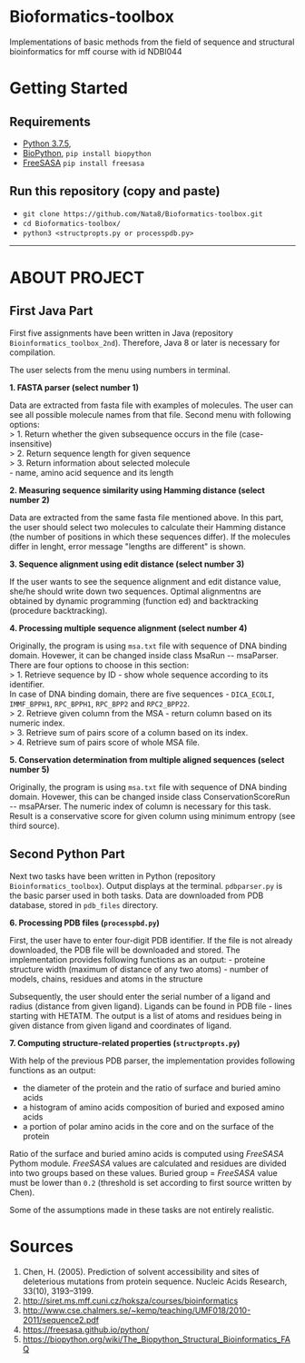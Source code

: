 # Bioformatics-toolbox

Implementations of basic methods from the field of sequence and structural
bioinformatics for mff course with id NDBI044

# Getting Started

## Requirements
- [Python 3.7.5](https://www.python.org/),
- [BioPython](https://biopython.org/), `pip install biopython`
- [FreeSASA](https://freesasa.github.io/python/) `pip install freesasa`

## Run this repository (copy and paste)
- `git clone https://github.com/Nata8/Bioformatics-toolbox.git`
- `cd Bioformatics-toolbox/`
- `python3 <structpropts.py or processpdb.py>`

____________________________________________________________________________________________________________________________________________________________

# ABOUT PROJECT

## First Java Part

First five assignments have been written in Java (repository `Bioinformatics_toolbox_2nd`). 
Therefore, Java 8 or later is necessary for compilation.

The user selects from the menu using numbers in terminal.


**1. FASTA parser (select number 1)**

Data are extracted from fasta file with examples of molecules.
The user can see all possible molecule names from that file. 
Second menu with following options: <br />
	> 1. Return whether the given subsequence occurs in the file
	   (case-insensitive) <br />
	> 2. Return sequence length for given sequence <br />
	> 3. Return information about selected molecule <br />
	   - name, amino acid sequence and its length <br />

**2. Measuring sequence similarity using Hamming distance (select number 2)**

Data are extracted from the same fasta file mentioned above. 
In this part, the user should select two molecules to calculate 
their Hamming distance (the number of positions in which these 
sequences differ). If the molecules differ in lenght, 
error message "lengths are different" is shown. 

**3. Sequence alignment using edit distance (select number 3)**

If the user wants to see the sequence alignment and edit distance value, 
she/he should write down two sequences. Optimal alignmentns are obtained
by dynamic programming (function ed) and backtracking (procedure backtracking).

**4. Processing multiple sequence alignment (select number 4)**

Originally, the program is using `msa.txt` file with sequence of DNA binding domain. 
Hovewer, it can be changed inside class MsaRun -- msaParser. 
There are four options to choose in this section: <br />
	> 1. Retrieve sequence by ID - show whole sequence according to its identifier. <br />
	In case of DNA binding domain, there are five sequences - `DICA_ECOLI`, `IMMF_BPPH1`, 
	`RPC_BPPH1`, `RPC_BPP2` and `RPC2_BPP22`. <br />
	> 2. Retrieve given column from the MSA - return column based on its numeric index. <br />
	> 3. Retrieve sum of pairs score of a column based on its index. <br />
	> 4. Retrieve sum of pairs score of whole MSA file. <br />

**5. Conservation determination from multiple aligned sequences (select number 5)**

Originally, the program is using `msa.txt` file with sequence of DNA binding domain. 
Hovewer, this can be changed inside class ConservationScoreRun -- msaPArser. 
The numeric index of column is necessary for this task. Result is a conservative
score for given column using minimum entropy (see third source).
 
## Second Python Part

Next two tasks have been written in Python (repository `Bioinformatics_toolbox`). Output displays at the terminal.
`pdbparser.py` is the basic parser used in both tasks. Data are downloaded from PDB database, stored in `pdb_files` directory.

**6. Processing PDB files (`processpbd.py`)**

First, the user have to enter four-digit PDB identifier. If the file is not already downloaded,
the PDB file will be downloaded and stored. The implementation provides following functions as an output:
	- proteine structure width (maximum of distance of any two atoms)
	- number of models, chains, residues and atoms in the structure

Subsequently, the user should enter the serial number of a ligand and radius (distance from given ligand).
Ligands can be found in PDB file - lines starting with HETATM. The output is a list of atoms and residues
being in given distance from given ligand and coordinates of ligand.

**7. Computing structure-related properties (`structpropts.py`)**

With help of the previous PDB parser, the implementation provides following functions as an output:

- the diameter of the protein and the ratio of surface and buried amino acids
- a histogram of amino acids composition of buried and exposed amino acids
- a portion of polar amino acids in the core and on the surface of the protein

Ratio of the surface and buried amino acids is computed using *FreeSASA* Pythom module.
*FreeSASA* values are calculated and residues are divided into two groups based on these values.
Buried group = *FreeSASA* value must be lower than `0.2` (threshold is set according to first source written by Chen). 


Some of the assumptions made in these tasks are not entirely realistic.

# Sources
1. Chen, H. (2005). Prediction of solvent accessibility and sites of deleterious mutations from protein sequence. Nucleic Acids Research, 33(10), 3193–3199.
2. http://siret.ms.mff.cuni.cz/hoksza/courses/bioinformatics
3. http://www.cse.chalmers.se/~kemp/teaching/UMF018/2010-2011/sequence2.pdf
4. https://freesasa.github.io/python/
5. https://biopython.org/wiki/The_Biopython_Structural_Bioinformatics_FAQ
